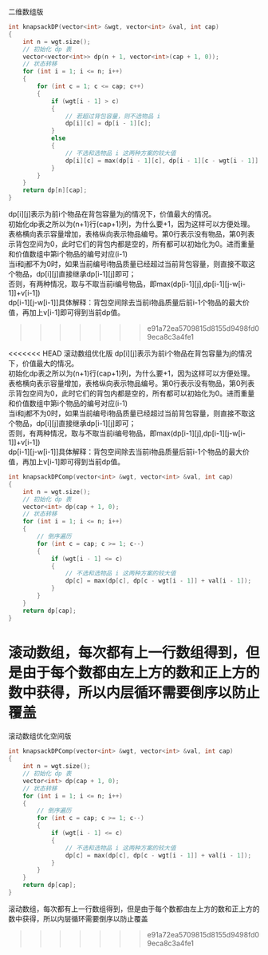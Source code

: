 二维数组版
```cpp
int knapsackDP(vector<int> &wgt, vector<int> &val, int cap)
{
    int n = wgt.size();
    // 初始化 dp 表
    vector<vector<int>> dp(n + 1, vector<int>(cap + 1, 0));
    // 状态转移
    for (int i = 1; i <= n; i++)
    {
        for (int c = 1; c <= cap; c++)
        {
            if (wgt[i - 1] > c)
            {
                // 若超过背包容量，则不选物品 i
                dp[i][c] = dp[i - 1][c];
            }
            else
            {
                // 不选和选物品 i 这两种方案的较大值
                dp[i][c] = max(dp[i - 1][c], dp[i - 1][c - wgt[i - 1]] + val[i - 1]);
            }
        }
    }
    return dp[n][cap];
}
```
dp[i][j]表示为前i个物品在背包容量为j的情况下，价值最大的情况。  
初始化dp表之所以为(n+1)行(cap+1)列，为什么要+1，因为这样可以方便处理。表格横向表示容量增加，表格纵向表示物品编号。第0行表示没有物品，第0列表示背包空间为0，此时它们的背包内都是空的，所有都可以初始化为0。进而重量和价值数组中第i个物品的编号对应(i-1)  
当i和j都不为0时，如果当前编号i物品质量已经超过当前背包容量，则直接不取这个物品，dp[i][j]直接继承dp[i-1][j]即可；  
否则，有两种情况，取与不取当前i编号物品，即max(dp[i-1][j],dp[i-1][j-w[i-1]]+v[i-1])  
dp[i-1][j-w[i-1]]具体解释：背包空间除去当前i物品质量后前i-1个物品的最大价值，再加上v[i-1]即可得到当前dp值。
>>>>>>> e91a72ea5709815d8155d9498fd09eca8c3a4fe1

<<<<<<< HEAD
滚动数组优化版
dp[i][j]表示为前i个物品在背包容量为j的情况下，价值最大的情况。  
初始化dp表之所以为(n+1)行(cap+1)列，为什么要+1，因为这样可以方便处理。表格横向表示容量增加，表格纵向表示物品编号。第0行表示没有物品，第0列表示背包空间为0，此时它们的背包内都是空的，所有都可以初始化为0。进而重量和价值数组中第i个物品的编号对应(i-1)  
当i和j都不为0时，如果当前编号i物品质量已经超过当前背包容量，则直接不取这个物品，dp[i][j]直接继承dp[i-1][j]即可；  
否则，有两种情况，取与不取当前i编号物品，即max(dp[i-1][j],dp[i-1][j-w[i-1]]+v[i-1])  
dp[i-1][j-w[i-1]]具体解释：背包空间除去当前i物品质量后前i-1个物品的最大价值，再加上v[i-1]即可得到当前dp值。

```cpp
int knapsackDPComp(vector<int> &wgt, vector<int> &val, int cap)
{
    int n = wgt.size();
    // 初始化 dp 表
    vector<int> dp(cap + 1, 0);
    // 状态转移
    for (int i = 1; i <= n; i++)
    {
        // 倒序遍历
        for (int c = cap; c >= 1; c--)
        {
            if (wgt[i - 1] <= c)
            {
                // 不选和选物品 i 这两种方案的较大值
                dp[c] = max(dp[c], dp[c - wgt[i - 1]] + val[i - 1]);
            }
        }
    }
    return dp[cap];
}
```
滚动数组，每次都有上一行数组得到，但是由于每个数都由左上方的数和正上方的数中获得，所以内层循环需要倒序以防止覆盖
=======
滚动数组优化空间版
```cpp
int knapsackDPComp(vector<int> &wgt, vector<int> &val, int cap)
{
    int n = wgt.size();
    // 初始化 dp 表
    vector<int> dp(cap + 1, 0);
    // 状态转移
    for (int i = 1; i <= n; i++)
    {
        // 倒序遍历
        for (int c = cap; c >= 1; c--)
        {
            if (wgt[i - 1] <= c)
            {
                // 不选和选物品 i 这两种方案的较大值
                dp[c] = max(dp[c], dp[c - wgt[i - 1]] + val[i - 1]);
            }
        }
    }
    return dp[cap];
}
```
滚动数组，每次都有上一行数组得到，但是由于每个数都由左上方的数和正上方的数中获得，所以内层循环需要倒序以防止覆盖
>>>>>>> e91a72ea5709815d8155d9498fd09eca8c3a4fe1